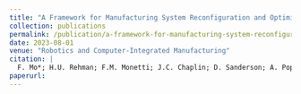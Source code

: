 ```yaml
---
title: "A Framework for Manufacturing System Reconfiguration and Optimisation Utilising on Digital Twins and Modular Artificial Intelligence"
collection: publications
permalink: /publication/a-framework-for-manufacturing-system-reconfiguration-and-optimisation-utilising-
date: 2023-08-01
venue: "Robotics and Computer-Integrated Manufacturing"
citation: |
  F. Mo*; H.U. Rehman; F.M. Monetti; J.C. Chaplin; D. Sanderson; A. Popov; A. Maffei; S. Ratchev. "A Framework for Manufacturing System Reconfiguration and Optimisation Utilising on Digital Twins and Modular Artificial Intelligence". Robotics and Computer-Integrated Manufacturing, 82:102524, August 2023.
paperurl:
---
```

